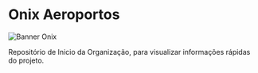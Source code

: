 # Onix Aeroportos

![Banner Onix](https://raw.githubusercontent.com/onixcontent/.github/main/banner-onix.png)

Repositório de Inicio da Organização, para visualizar informações rápidas do projeto.
